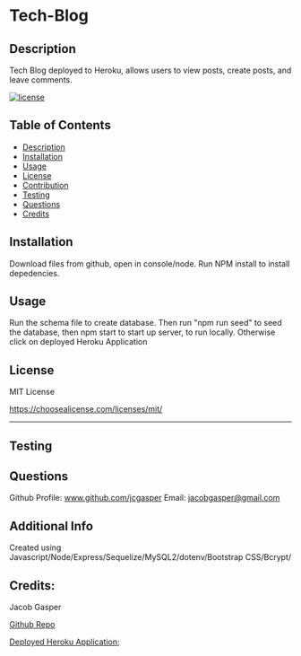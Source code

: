 # Tech-Blog

## Description

  Tech Blog deployed to Heroku, allows users to view posts, create posts, and leave comments.
  
  [![license](https://img.shields.io/badge/license-MITLicense-blue)](https://shields.io)
  
  ## Table of Contents 
  
  
  - [Description](#description)
  - [Installation](#installation)
  - [Usage](#usage)
  - [License](#license)
  - [Contribution](#contribution)
  - [Testing](#testing)
  - [Questions](#questions)
  - [Credits](#credits)
  
  
  ## Installation
  Download files from github, open in console/node. Run NPM install to install depedencies.
  
  ## Usage
  Run the schema file to create database. Then run "npm run seed" to seed the database, then npm start to start up server, to run locally.
  Otherwise click on deployed Heroku Application




  ## License
  MIT License

  https://choosealicense.com/licenses/mit/


  ---
  
  

  ## Testing
  

  ## Questions
  Github Profile: www.github.com/jcgasper
  Email: jacobgasper@gmail.com

 
  ## Additional Info
  Created using Javascript/Node/Express/Sequelize/MySQL2/dotenv/Bootstrap CSS/Bcrypt/

  ## Credits:

  Jacob Gasper

  [Github Repo](https://github.com/jcgasper/Tech-Blog "Github Repo")
  
  

  [Deployed Heroku Application](https://shielded-cliffs-76642.herokuapp.com/ "Heroku app");
